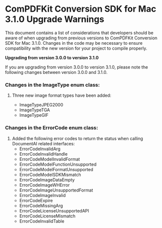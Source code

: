 # ComPDFKit Conversion SDK for Mac 3.1.0 Upgrade Warnings

This document contains a list of considerations that developers should be aware of when upgrading from previous versions to ComPDFKit Conversion SDK for Mac 3.1.0. Changes in the code may be necessary to ensure compatibility with the new version for your project to compile properly.

**Upgrading from version 3.0.0 to version 3.1.0**

If you are upgrading from version 3.0.0 to version 3.1.0, please note the following changes between version 3.0.0 and 3.1.0.

### Changes in the ImageType enum class:

1. Three new image format types have been added:

   - ImageTypeJPEG2000	
   - ImageTypeTGA     
   - ImageTypeGIF
   

### Changes in the ErrorCode enum class:

1. Added the following error codes to return the status when calling DocumentAI related interfaces:
   - ErrorCodeInvalidArg
   - ErrorCodeInvalidHandle
   - ErrorCodeModelInvalidFormat
   - ErrorCodeModelFunctionUnsupported
   - ErrorCodeModelFormatUnsupported
   - ErrorCodeModelSDKMismatch
   - ErrorCodeImageDataEmpty
   - ErrorCodeImageWHError
   - ErrorCodeImageUnsupportedFormat
   - ErrorCodeImageInvalid
   - ErrorCodeExpire
   - ErrorCodeMissingArg
   - ErrorCodeLicenseUnsupportedAPI
   - ErrorCodeLicenseMismatch
   - ErrorCodeInvalidTable